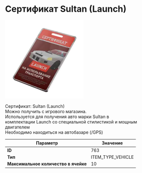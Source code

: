 # Сертификат Sultan (Launch)

![Item Image](../img/763.webp?raw=true)

Сертификат: Sultan (Launch)<br>Можно получить с игрового магазина.<br>Используется для получения авто марки Sultan в<br>комплектации Launch со специальной стилистикой и мощным двигателем<br>Необходимо находиться на автобазаре (/GPS)


| Параметр | Значение |
|----------|----------|
| **ID** | 763 |
| **Тип** | ITEM_TYPE_VEHICLE |
| **Максимальное количество в ячейке** | 10 |

